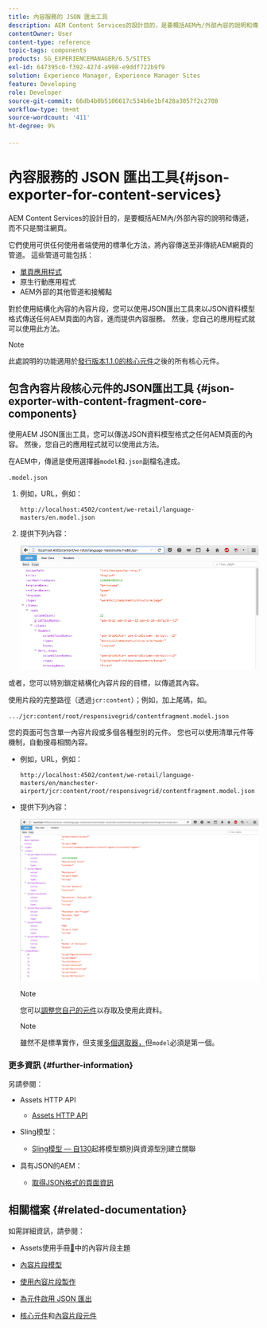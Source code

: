 ```yaml
---
title: 內容服務的 JSON 匯出工具
description: AEM Content Services的設計目的，是要概括AEM內/外部內容的說明和傳遞，而不只是關注網頁。 它們使用可供任何使用者端使用的標準化方法，將內容傳送至非傳統AEM網頁的管道。
contentOwner: User
content-type: reference
topic-tags: components
products: SG_EXPERIENCEMANAGER/6.5/SITES
exl-id: 647395c0-f392-427d-a998-e9ddf722b9f9
solution: Experience Manager, Experience Manager Sites
feature: Developing
role: Developer
source-git-commit: 66db4b0b5106617c534b6e1bf428a3057f2c2708
workflow-type: tm+mt
source-wordcount: '411'
ht-degree: 9%

---
```


# 內容服務的 JSON 匯出工具{#json-exporter-for-content-services}

AEM Content Services的設計目的，是要概括AEM內/外部內容的說明和傳遞，而不只是關注網頁。

它們使用可供任何使用者端使用的標準化方法，將內容傳送至非傳統AEM網頁的管道。 這些管道可能包括：

* [單頁應用程式](spa-walkthrough.md)
* 原生行動應用程式
* AEM外部的其他管道和接觸點

對於使用結構化內容的內容片段，您可以使用JSON匯出工具來以JSON資料模型格式傳送任何AEM頁面的內容，進而提供內容服務。 然後，您自己的應用程式就可以使用此方法。

>[!NOTE]
>
>此處說明的功能適用於[發行版本1.1.0的核心元件](https://experienceleague.adobe.com/docs/experience-manager-core-components/using/introduction.html?lang=zh-Hant)之後的所有核心元件。

## 包含內容片段核心元件的JSON匯出工具 {#json-exporter-with-content-fragment-core-components}

使用AEM JSON匯出工具，您可以傳送JSON資料模型格式之任何AEM頁面的內容。 然後，您自己的應用程式就可以使用此方法。

在AEM中，傳遞是使用選擇器`model`和`.json`副檔名達成。

`.model.json`

1. 例如，URL，例如：

   ```shell
   http://localhost:4502/content/we-retail/language-masters/en.model.json
   ```

1. 提供下列內容：

   ![chlimage_1-192](assets/chlimage_1-192.png)

或者，您可以特別鎖定結構化內容片段的目標，以傳遞其內容。

使用片段的完整路徑（透過`jcr:content`）；例如，加上尾碼，如。

`.../jcr:content/root/responsivegrid/contentfragment.model.json`

您的頁面可包含單一內容片段或多個各種型別的元件。 您也可以使用清單元件等機制，自動搜尋相關內容。

* 例如，URL，例如：

  ```shell
  http://localhost:4502/content/we-retail/language-masters/en/manchester-airport/jcr:content/root/responsivegrid/contentfragment.model.json
  ```

* 提供下列內容：

  ![chlimage_1-193](assets/chlimage_1-193.png)

  >[!NOTE]
  >
  >您可以[調整您自己的元件](/help/sites-developing/json-exporter-components.md)以存取及使用此資料。

  >[!NOTE]
  >
  >雖然不是標準實作，但支援[多個選取器，](json-exporter-components.md#multiple-selectors)但`model`必須是第一個。

### 更多資訊 {#further-information}

另請參閱：

* Assets HTTP API

   * [Assets HTTP API](/help/assets/mac-api-assets.md)

* Sling模型：

   * [Sling模型 — 自130](https://sling.apache.org/documentation/bundles/models.html#associating-a-model-class-with-a-resource-type-since-130)起將模型類別與資源型別建立關聯

* 具有JSON的AEM：

   * [取得JSON格式的頁面資訊](/help/sites-developing/pageinfo.md)

## 相關檔案 {#related-documentation}

如需詳細資訊，請參閱：

* Assets使用手冊[&#128279;](/help/assets/content-fragments/content-fragments.md)中的內容片段主題

* [內容片段模型](/help/assets/content-fragments/content-fragments-models.md)
* [使用內容片段製作](/help/sites-authoring/content-fragments.md)
* [為元件啟用 JSON 匯出](/help/sites-developing/json-exporter-components.md)

* [核心元件](https://experienceleague.adobe.com/docs/experience-manager-core-components/using/introduction.html?lang=zh-Hant)和[內容片段元件](https://experienceleague.adobe.com/docs/experience-manager-core-components/using/wcm-components/content-fragment-component.html)
